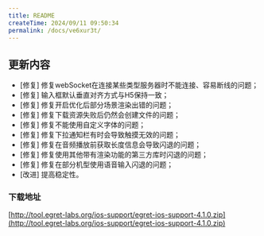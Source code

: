 ```yaml
---
title: README
createTime: 2024/09/11 09:50:34
permalink: /docs/ve6xur3t/
---
```

## 更新内容

* [修复] 修复webSocket在连接某些类型服务器时不能连接、容易断线的问题；
* [修复] 输入框默认垂直对齐方式与H5保持一致；
* [修复] 修复开启优化后部分场景渲染出错的问题；
* [修复] 修复下载资源失败后仍然会创建文件的问题；
* [修复] 修复不能使用自定义字体的问题；
* [修复] 修复下拉通知栏有时会导致触摸无效的问题；
* [修复] 修复在音频播放前获取长度信息会导致闪退的问题；
* [修复] 修复使用其他带有渲染功能的第三方库时闪退的问题；
* [修复] 修复在部分机型使用语音输入闪退的问题；
* [改进] 提高稳定性。



### 下载地址

[http://tool.egret-labs.org/ios-support/egret-ios-support-4.1.0.zip](http://tool.egret-labs.org/ios-support/egret-ios-support-4.1.0.zip)
